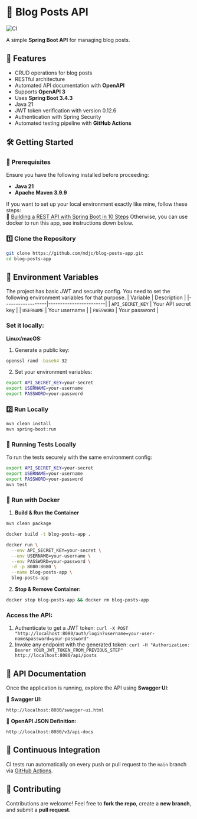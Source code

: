 # 🚀 Blog Posts API

![CI](https://github.com/mdjc/blog-posts-app/actions/workflows/ci.yml/badge.svg)

A simple **Spring Boot API** for managing blog posts.

## 📌 Features

- CRUD operations for blog posts
- RESTful architecture
- Automated API documentation with **OpenAPI**
- Supports **OpenAPI 3**
- Uses **Spring Boot 3.4.3**
- Java 21
- JWT token verification with version 0.12.6
- Authentication with Spring Security
- Automated testing pipeline with **GitHub Actions**

## 🛠️ Getting Started
### 🔹 Prerequisites

Ensure you have the following installed before proceeding:

- **Java 21**
- **Apache Maven 3.9.9**

If you want to set up your local environment exactly like mine, follow these steps:\
🔗 [Building a REST API with Spring Boot in 10 Steps](https://code-like-a-woman.hashnode.dev/building-a-rest-api-with-spring-boot-in-10-steps)
Otherwise, you can use docker to run this app, see instructions down below.

### 1️⃣ Clone the Repository

```sh
git clone https://github.com/mdjc/blog-posts-app.git
cd blog-posts-app
```
## 🔐 Environment Variables

The project has basic JWT and security config. You need to set the following environment variables for that purpose.
| Variable         | Description           |
|------------------|------------------------|
| `API_SECRET_KEY` | Your API secret key    |
| `USERNAME`       | Your username          |
| `PASSWORD`       | Your password          |


### Set it locally:
**Linux/macOS:**
1. Generate a public key:

```bash 
openssl rand -base64 32
```

2. Set your environment variables:

```bash
export API_SECRET_KEY=your-secret
export USERNAME=your-username
export PASSWORD=your-password
```

### 2️⃣ Run Locally
```sh
mvn clean install
mvn spring-boot:run
```

### 🧪 Running Tests Locally

To run the tests securely with the same environment config:

```bash
export API_SECRET_KEY=your-secret
export USERNAME=your-username
export PASSWORD=your-password
mvn test
```

### 🐳 Run with Docker
1. **Build & Run the Container**

```sh
mvn clean package

docker build -t blog-posts-app .

docker run \
  --env API_SECRET_KEY=your-secret \
  --env USERNAME=your-username \
  --env PASSWORD=your-password \
  -d -p 8080:8080 \
  --name blog-posts-app \
  blog-posts-app
```

   
2. **Stop & Remove Container:**

```sh
docker stop blog-posts-app && docker rm blog-posts-app
```
   
### Access the API:

1. Authenticate to get a JWT token: `curl -X POST "http://localhost:8080/auth/login?username=your-user-name&password=your-password"`
2. Invoke any endpoint with the generated token:
`curl -H "Authorization: Bearer YOUR_JWT_TOKEN_FROM_PREVIOUS_STEP" http://localhost:8080/api/posts `


## 📖 API Documentation

Once the application is running, explore the API using **Swagger UI**:

📌 **Swagger UI:**

```
http://localhost:8080/swagger-ui.html
```

📌 **OpenAPI JSON Definition:**

```
http://localhost:8080/v3/api-docs
```

## 🔄 Continuous Integration

CI tests run automatically on every push or pull request to the `main` branch via [GitHub Actions](https://github.com/mdjc/blog-posts-app/actions).

## 🤝 Contributing

Contributions are welcome! Feel free to **fork the repo**, create a **new branch**, and submit a **pull request**.
